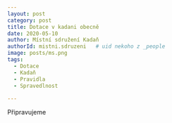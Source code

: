 ```yaml
---
layout: post
category: post
title: Dotace v kadani obecně   
date: 2020-05-10
author: Místní sdružení Kadaň
authorId: mistni.sdruzeni   # uid nekoho z _people
image: posts/ms.png
tags:
  - Dotace
  - Kadaň
  - Pravidla
  - Spravedlnost
  
---
```


Připravujeme

